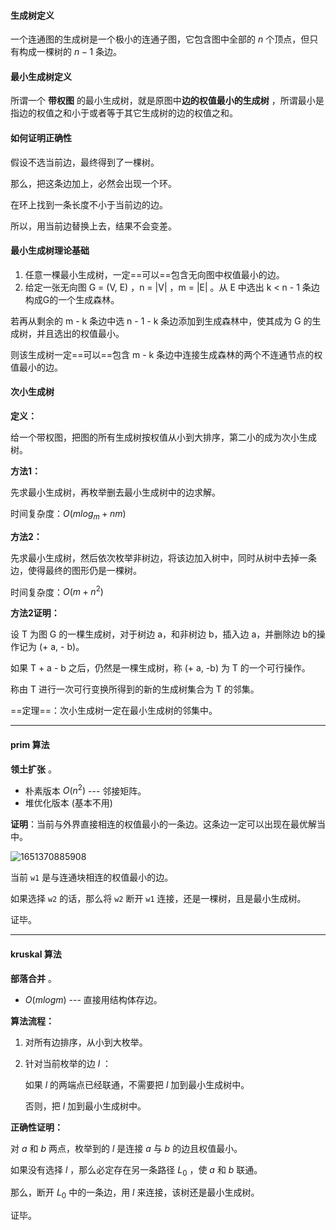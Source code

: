 #### **生成树定义**

一个连通图的生成树是一个极小的连通子图，它包含图中全部的 $n$ 个顶点，但只有构成一棵树的 $n-1$ 条边。



#### **最小生成树定义**

所谓一个 **带权图** 的最小生成树，就是原图中**边的权值最小的生成树** ，所谓最小是指边的权值之和小于或者等于其它生成树的边的权值之和。



#### 如何证明正确性

假设不选当前边，最终得到了一棵树。

那么，把这条边加上，必然会出现一个环。

在环上找到一条长度不小于当前边的边。

所以，用当前边替换上去，结果不会变差。



#### 最小生成树理论基础

1. 任意一棵最小生成树，一定==可以==包含无向图中权值最小的边。
2. 给定一张无向图 G = (V, E) ，n = |V| ，m = |E| 。从 E 中选出 k < n - 1 条边构成G的一个生成森林。

若再从剩余的 m - k 条边中选 n - 1 - k 条边添加到生成森林中，使其成为 G 的生成树，并且选出的权值最小。

则该生成树一定==可以==包含 m - k 条边中连接生成森林的两个不连通节点的权值最小的边。



#### 次小生成树

**定义：**

给一个带权图，把图的所有生成树按权值从小到大排序，第二小的成为次小生成树。

**方法1：**

先求最小生成树，再枚举删去最小生成树中的边求解。  

时间复杂度：$O(mlog_m+nm)$

**方法2：**

先求最小生成树，然后依次枚举非树边，将该边加入树中，同时从树中去掉一条边，使得最终的图形仍是一棵树。

时间复杂度：$O(m+n^2)$

**方法2证明：**

设 T 为图 G 的一棵生成树，对于树边 a，和非树边 b，插入边 a，并删除边 b的操作记为 (+ a, - b)。

如果 T + a - b 之后，仍然是一棵生成树，称 (+ a, -b) 为 T 的一个可行操作。

称由 T 进行一次可行变换所得到的新的生成树集合为 T 的邻集。

==定理==：次小生成树一定在最小生成树的邻集中。



---



#### prim 算法

**领土扩张** 。

- 朴素版本   $O(n^2)$ --- 邻接矩阵。
- 堆优化版本 (基本不用)

**证明**：当前与外界直接相连的权值最小的一条边。这条边一定可以出现在最优解当中。

![1651370885908](C:\Users\Chen\AppData\Roaming\Typora\typora-user-images\1651370885908.png)

当前 `w1` 是与连通块相连的权值最小的边。

如果选择 `w2` 的话，那么将 `w2` 断开 `w1` 连接，还是一棵树，且是最小生成树。

证毕。



---



#### kruskal 算法

**部落合并** 。

- $O(mlogm)$ --- 直接用结构体存边。

**算法流程：**

1. 对所有边排序，从小到大枚举。

2. 针对当前枚举的边 $l$ ：

   如果 $l$ 的两端点已经联通，不需要把 $l$ 加到最小生成树中。

   否则，把 $l$ 加到最小生成树中。

**正确性证明：**

对 $a$ 和 $b$ 两点，枚举到的 $l$ 是连接 $a$ 与 $b$ 的边且权值最小。

如果没有选择 $l$ ，那么必定存在另一条路径 $L_0$ ，使 $a$ 和 $b$ 联通。

那么，断开 $L_0$ 中的一条边，用 $l$ 来连接，该树还是最小生成树。

证毕。

